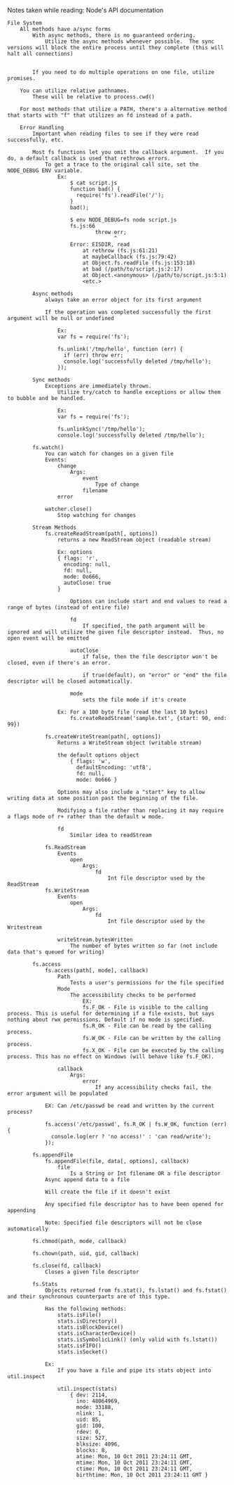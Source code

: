Notes taken while reading:
	Node's API documentation

	File System
		All methods have a/sync forms
			With async methods, there is no guaranteed ordering.
				Utilize the async methods whenever possible.  The sync versions will block the entire process until they complete (this will halt all connections)


			If you need to do multiple operations on one file, utilize promises.

		You can utilize relative pathnames.
			These will be relative to process.cwd()

		For most methods that utilize a PATH, there's a alternative method that starts with "f" that utilizes an fd instead of a path.

		Error Handling
			Important when reading files to see if they were read successfully, etc.

			Most fs functions let you omit the callback argument.  If you do, a default callback is used that rethrows errors.
				To get a trace to the original call site, set the NODE_DEBUG ENV variable.
					Ex: 
						$ cat script.js
						function bad() {
						  require('fs').readFile('/');
						}
						bad();

						$ env NODE_DEBUG=fs node script.js
						fs.js:66
						        throw err;
						              ^
						Error: EISDIR, read
						    at rethrow (fs.js:61:21)
						    at maybeCallback (fs.js:79:42)
						    at Object.fs.readFile (fs.js:153:18)
						    at bad (/path/to/script.js:2:17)
						    at Object.<anonymous> (/path/to/script.js:5:1)
						    <etc.>

			Async methods
				always take an error object for its first argument
			
				If the operation was completed successfully the first argument will be null or undefined

					Ex: 
					var fs = require('fs');

					fs.unlink('/tmp/hello', function (err) {
					  if (err) throw err;
					  console.log('successfully deleted /tmp/hello');
					});

			Sync methods
				Exceptions are immediately thrown.
					Utilize try/catch to handle exceptions or allow them to bubble and be handled.

					Ex:
					var fs = require('fs');

					fs.unlinkSync('/tmp/hello');
					console.log('successfully deleted /tmp/hello');

			fs.watch()
				You can watch for changes on a given file
				Events:
					change
						Args:
							event
								Type of change
							filename
					error

				watcher.close()
					Stop watching for changes

			Stream Methods
				fs.createReadStream(path[, options])
					returns a new ReadStream object (readable stream)

					Ex: options
					{ flags: 'r',
					  encoding: null,
					  fd: null,
					  mode: 0o666,
					  autoClose: true
					}

						Options can include start and end values to read a range of bytes (instead of entire file)

						fd
							If specified, the path argument will be ignored and will utilize the given file descriptor instead.  Thus, no open event will be emitted

						autoClose
							if false, then the file descriptor won't be closed, even if there's an error.

							if true(default), on "error" or "end" the file descriptor will be closed automatically.

						mode
							sets the file mode if it's create

					Ex: For a 100 byte file (read the last 10 bytes)
						fs.createReadStream('sample.txt', {start: 90, end: 99})

				fs.createWriteStream(path[, options])
					Returns a WriteStream object (writable stream)

					the default options object
						{ flags: 'w',
						  defaultEncoding: 'utf8',
						  fd: null,
						  mode: 0o666 }

					Options may also include a "start" key to allow writing data at some position past the beginning of the file.

					Modifying a file rather than replacing it may require a flags mode of r+ rather than the default w mode.

					fd
						Similar idea to readStream

				fs.ReadStream
					Events
						open
							Args:
								fd
									Int file descriptor used by the ReadStream
				fs.WriteStream
					Events
						open
							Args:
								fd
									Int file descriptor used by the Writestream

					writeStream.bytesWritten
						The number of bytes written so far (not include data that's queued for writing)

			fs.access
				fs.access(path[, mode], callback)
					Path
						Tests a user's permissions for the file specified
					Mode
						The accessibility checks to be performed
							EX:
							fs.F_OK - File is visible to the calling process. This is useful for determining if a file exists, but says nothing about rwx permissions. Default if no mode is specified.
							fs.R_OK - File can be read by the calling process.
							fs.W_OK - File can be written by the calling process.
							fs.X_OK - File can be executed by the calling process. This has no effect on Windows (will behave like fs.F_OK).

					callback
						Args:
							error
								If any accessibility checks fail, the error argument will be populated
			
				EX: Can /etc/passwd be read and written by the current process?

				fs.access('/etc/passwd', fs.R_OK | fs.W_OK, function (err) {
				  console.log(err ? 'no access!' : 'can read/write');
				});

			fs.appendFile
				fs.appendFile(file, data[, options], callback)
					file
						Is a String or Int filename OR a file descriptor
				Async append data to a file

				Will create the file if it doesn't exist

				Any specified file descriptor has to have been opened for appending

				Note: Specified file descriptors will not be close automatically

			fs.chmod(path, mode, callback)

			fs.chown(path, uid, gid, callback)

			fs.close(fd, callback)
				Closes a given file descriptor

			fs.Stats
				Objects returned from fs.stat(), fs.lstat() and fs.fstat() and their synchronous counterparts are of this type.

				Has the following methods:
					stats.isFile()
					stats.isDirectory()
					stats.isBlockDevice()
					stats.isCharacterDevice()
					stats.isSymbolicLink() (only valid with fs.lstat())
					stats.isFIFO()
					stats.isSocket()

				Ex: 
					If you have a file and pipe its stats object into util.inspect

					util.inspect(stats)
						{ dev: 2114,
						  ino: 48064969,
						  mode: 33188,
						  nlink: 1,
						  uid: 85,
						  gid: 100,
						  rdev: 0,
						  size: 527,
						  blksize: 4096,
						  blocks: 8,
						  atime: Mon, 10 Oct 2011 23:24:11 GMT,
						  mtime: Mon, 10 Oct 2011 23:24:11 GMT,
						  ctime: Mon, 10 Oct 2011 23:24:11 GMT,
						  birthtime: Mon, 10 Oct 2011 23:24:11 GMT }